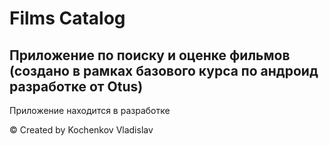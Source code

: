 # Films Catalog

## Приложение по поиску и оценке фильмов (создано в рамках базового курса по андроид разработке от Otus)

Приложение находится в разработке

© Created by Kochenkov Vladislav
